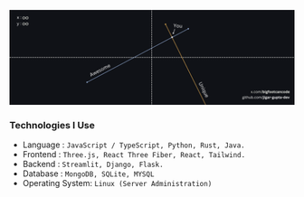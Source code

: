 [![You_are_Awesome_and_Unique](https://github.com/jigar-gupta-dev/jigar-gupta-dev/blob/main/1.png?raw=true)](https://x.com/bigfootcancode)

### Technologies I Use
- Language : `JavaScript / TypeScript, Python, Rust, Java.`
- Frontend : `Three.js, React Three Fiber, React, Tailwind.`
- Backend  : `Streamlit, Django, Flask.`
- Database : `MongoDB, SQLite, MYSQL`
- Operating System: `Linux (Server Administration)`
